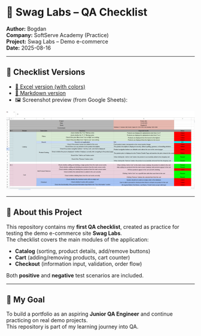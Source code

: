 
# 🧪 Swag Labs – QA Checklist

**Author:** Bogdan  
**Company:** SoftServe Academy (Practice)  
**Project:** Swag Labs – Demo e-commerce  
**Date:** 2025-08-16  

---

## 📑 Checklist Versions

- [📂 Excel version (with colors)](SwagLabs_Checklist_Full.xlsx)  
- [📄 Markdown version](SwagLabs_Checklist.md)  
- 🖼️ Screenshot preview (from Google Sheets):  

![Checklist Preview](images/checklist_preview.png)

---

## 🧪 About this Project
This repository contains my **first QA checklist**, created as practice for testing the demo e-commerce site **Swag Labs**.  
The checklist covers the main modules of the application:

- **Catalog** (sorting, product details, add/remove buttons)  
- **Cart** (adding/removing products, cart counter)  
- **Checkout** (information input, validation, order flow)  

Both **positive** and **negative** test scenarios are included.

---

## 🎯 My Goal
To build a portfolio as an aspiring **Junior QA Engineer** and continue practicing on real demo projects.  
This repository is part of my learning journey into QA.

